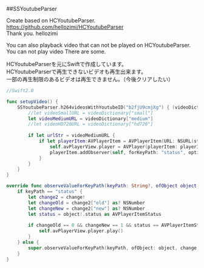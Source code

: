 ##SSYoutubeParser

Create based on HCYoutubeParser.  
https://github.com/hellozimi/HCYoutubeParser  
Thank you. hellozimi

You can also playback video that can not be played on HCYoutubeParser.  
You can not play video There are some.

HCYoutubeParserを元にSwiftで作成しています。  
HCYoutubeParserで再生できないビデオも再生出来ます。  
一部の再生制限のあるビデオは再生できません。（今後クリアしたい）


```swift
//Swift2.0

func setupVideo() {
    SSYoutubeParser.h264videosWithYoutubeID("b2fjU9cmjXg") { (videoDictionary) -> Void in
        //let videoSmallURL = videoDictionary["small"]
        let videoMediumURL = videoDictionary["medium"]
        //let videoHD720URL = videoDictionary["hd720"]
        
        if let urlStr = videoMediumURL {
            if let playerItem:AVPlayerItem = AVPlayerItem(URL: NSURL(string: urlStr)!) {
                self.avPlayerView.player = AVPlayer(playerItem: playerItem)
                playerItem.addObserver(self, forKeyPath: "status", options: [.New,.Old,.Initial], context: nil)
            }
        }
    }
}

override func observeValueForKeyPath(keyPath: String?, ofObject object: AnyObject?, change: [String : AnyObject]?, context: UnsafeMutablePointer<Void>) {
    if keyPath == "status" {
        let change2 = change!
        let changeOld = change2["old"] as? NSNumber
        let changeNew = change2["new"] as? NSNumber
        let status = object!.status as AVPlayerItemStatus
        
        if changeOld == 0 && changeNew == 1 && status == AVPlayerItemStatus.ReadyToPlay {
            self.avPlayerView.player.play()
        }
    } else {
        super.observeValueForKeyPath(keyPath, ofObject: object, change: change, context: context)
    }
}
```

